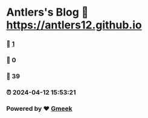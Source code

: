 # Antlers's Blog :link: https://antlers12.github.io 
### :page_facing_up: [1](https://antlers12.github.io/tag.html) 
### :speech_balloon: 0 
### :hibiscus: 39 
### :alarm_clock: 2024-04-12 15:53:21 
### Powered by :heart: [Gmeek](https://github.com/Meekdai/Gmeek)
